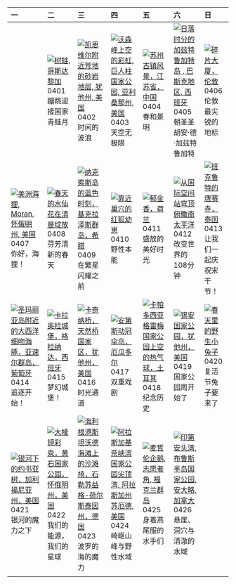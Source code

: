 | 一                                                                                                                                                                                                      | 二                                                                                                                                                                                                           | 三                                                                                                                                                                                                                            | 四                                                                                                                                                                                                       | 五                                                                                                                                                                                                       | 六                                                                                                                                                                                                                     | 日                                                                                                                                                                                              |
|:-------------------------------------------------------------------------------------------------------------------------------------------------------------------------------------------------------|:------------------------------------------------------------------------------------------------------------------------------------------------------------------------------------------------------------|:-----------------------------------------------------------------------------------------------------------------------------------------------------------------------------------------------------------------------------|:--------------------------------------------------------------------------------------------------------------------------------------------------------------------------------------------------------|:--------------------------------------------------------------------------------------------------------------------------------------------------------------------------------------------------------|:----------------------------------------------------------------------------------------------------------------------------------------------------------------------------------------------------------------------|:-----------------------------------------------------------------------------------------------------------------------------------------------------------------------------------------------|
|                                                                                                                                                                                                        | [![](https://www.bing.com/th?id=OHR.TicanFrog_ZH-CN8949758487_320x240.jpg "树蛙, 哥斯达黎加")](https://www.bing.com/th?id=OHR.TicanFrog_ZH-CN8949758487_UHD.jpg)<br>0401<br>蹦跳迎接国家青蛙月                              | [![](https://www.bing.com/th?id=OHR.UtahBadlands_ZH-CN9174002963_320x240.jpg "凯恩维尔附近荒地的砂岩地层, 犹他州, 美国")](https://www.bing.com/th?id=OHR.UtahBadlands_ZH-CN9174002963_UHD.jpg)<br>0402<br>时间的波浪                                | [![](https://www.bing.com/th?id=OHR.SaguaroRainbow_ZH-CN0139056375_320x240.jpg "沃森峰上空的彩虹, 巨人柱国家公园, 亚利桑那州, 美国")](https://www.bing.com/th?id=OHR.SaguaroRainbow_ZH-CN0139056375_UHD.jpg)<br>0403<br>天空无极限 | [![](https://www.bing.com/th?id=OHR.QingMingY25_ZH-CN9818431198_320x240.jpg "苏州古镇风景，江苏省，中国")](https://www.bing.com/th?id=OHR.QingMingY25_ZH-CN9818431198_UHD.jpg)<br>0404<br>春和景明                       | [![](https://www.bing.com/th?id=OHR.GaztelugatxeSunset_ZH-CN0553703567_320x240.jpg "日落时分的加兹特鲁加特岛 , 巴斯克地区, 西班牙")](https://www.bing.com/th?id=OHR.GaztelugatxeSunset_ZH-CN0553703567_UHD.jpg)<br>0405<br>朝圣圣胡安·德·加兹特鲁加特 | [![](https://www.bing.com/th?id=OHR.ShardLondon2025_ZH-CN0722863055_320x240.jpg "碎片大厦，伦敦")](https://www.bing.com/th?id=OHR.ShardLondon2025_ZH-CN0722863055_UHD.jpg)<br>0406<br>伦敦最尖锐的地标        |
| [![](https://www.bing.com/th?id=OHR.BeaverDay_ZH-CN2889563041_320x240.jpg "美洲海狸, Moran, 怀俄明州, 美国")](https://www.bing.com/th?id=OHR.BeaverDay_ZH-CN2889563041_UHD.jpg)<br>0407<br>你好，海狸！                | [![](https://www.bing.com/th?id=OHR.SpringDaffodils_ZH-CN6737270212_320x240.jpg "春天的水仙花在清晨绽放")](https://www.bing.com/th?id=OHR.SpringDaffodils_ZH-CN6737270212_UHD.jpg)<br>0408<br>芬芳清新的春天                  | [![](https://www.bing.com/th?id=OHR.BlueNaxos_ZH-CN7863097040_320x240.jpg "纳克索斯岛的蓝色时刻，基克拉泽斯群岛，希腊")](https://www.bing.com/th?id=OHR.BlueNaxos_ZH-CN7863097040_UHD.jpg)<br>0409<br>在繁星闪耀之前                                     | [![](https://www.bing.com/th?id=OHR.LittleFoxes_ZH-CN8622806156_320x240.jpg "靠近巢穴的红狐幼崽")](https://www.bing.com/th?id=OHR.LittleFoxes_ZH-CN8622806156_UHD.jpg)<br>0410<br>野性本能                           | [![](https://www.bing.com/th?id=OHR.TulipsWindmill_ZH-CN0665142956_320x240.jpg "郁金香，荷兰")](https://www.bing.com/th?id=OHR.TulipsWindmill_ZH-CN0665142956_UHD.jpg)<br>0411<br>盛放的美好时光                     | [![](https://www.bing.com/th?id=OHR.SpaceFlight_ZH-CN0927394503_320x240.jpg "从国际空间站穹顶俯瞰南太平洋")](https://www.bing.com/th?id=OHR.SpaceFlight_ZH-CN0927394503_UHD.jpg)<br>0412<br>改变世界的108分钟                              | [![](https://www.bing.com/th?id=OHR.ThailandPagodas_ZH-CN1143878296_320x240.jpg "班克鲁特的唐赛寺，泰国")](https://www.bing.com/th?id=OHR.ThailandPagodas_ZH-CN1143878296_UHD.jpg)<br>0413<br>让我们一起庆祝宋干节！ |
| [![](https://www.bing.com/th?id=OHR.SpottedDolphins_ZH-CN1257100316_320x240.jpg "圣玛丽亚岛附近的大西洋细吻海豚，亚速尔群岛，葡萄牙")](https://www.bing.com/th?id=OHR.SpottedDolphins_ZH-CN1257100316_UHD.jpg)<br>0414<br>追逐开始！ | [![](https://www.bing.com/th?id=OHR.CerezoEnFlor_ZH-CN2951543796_320x240.jpg "卡拉奥拉城堡，格拉纳达，西班牙")](https://www.bing.com/th?id=OHR.CerezoEnFlor_ZH-CN2951543796_UHD.jpg)<br>0415<br>梦幻城堡！                      | [![](https://www.bing.com/th?id=OHR.KachinaBridge_ZH-CN3333793502_320x240.jpg "卡奇纳桥，天然桥国家区，犹他州，美国")](https://www.bing.com/th?id=OHR.KachinaBridge_ZH-CN3333793502_UHD.jpg)<br>0416<br>时光通道                                   | [![](https://www.bing.com/th?id=OHR.EcuadorBird_ZH-CN3676173654_320x240.jpg "安第斯动冠伞鸟，厄瓜多尔")](https://www.bing.com/th?id=OHR.EcuadorBird_ZH-CN3676173654_UHD.jpg)<br>0417<br>双重戏剧                        | [![](https://www.bing.com/th?id=OHR.GoremeTurkey_ZH-CN0255739302_320x240.jpg "卡帕多西亚格雷梅国家公园上空的热气球，土耳其")](https://www.bing.com/th?id=OHR.GoremeTurkey_ZH-CN0255739302_UHD.jpg)<br>0418<br>纪念历史            | [![](https://www.bing.com/th?id=OHR.ZionValley_ZH-CN0611524754_320x240.jpg "锡安国家公园，犹他州，美国")](https://www.bing.com/th?id=OHR.ZionValley_ZH-CN0611524754_UHD.jpg)<br>0419<br>国家公园周开始了                                   | [![](https://www.bing.com/th?id=OHR.BunnyLove_ZH-CN1145897965_320x240.jpg "春天里的野生小兔子")](https://www.bing.com/th?id=OHR.BunnyLove_ZH-CN1145897965_UHD.jpg)<br>0420<br>复活节兔子要来了                  |
| [![](https://www.bing.com/th?id=OHR.JoshuaStars_ZH-CN1375098210_320x240.jpg "银河下的约书亚树，加利福尼亚州，美国")](https://www.bing.com/th?id=OHR.JoshuaStars_ZH-CN1375098210_UHD.jpg)<br>0421<br>银河的魔力之下              | [![](https://www.bing.com/th?id=OHR.YellowstoneSpring_ZH-CN2643482467_320x240.jpg "大棱镜彩泉，黄石国家公园，怀俄明州，美国")](https://www.bing.com/th?id=OHR.YellowstoneSpring_ZH-CN2643482467_UHD.jpg)<br>0422<br>我们的能源，我们的星球 | [![](https://www.bing.com/th?id=OHR.BeachChairsSteinwarder_ZH-CN2947390092_320x240.jpg "海利根港斯坦沃德海滩上的沙滩椅，石勒苏益格-荷尔斯泰因州，德国")](https://www.bing.com/th?id=OHR.BeachChairsSteinwarder_ZH-CN2947390092_UHD.jpg)<br>0423<br>波罗的海的魔力 | [![](https://www.bing.com/th?id=OHR.KenaiSpires_ZH-CN3045699778_320x240.jpg "阿拉斯加基奈峡湾国家公园尖顶湾, 阿拉斯加州苏厄德, 美国")](https://www.bing.com/th?id=OHR.KenaiSpires_ZH-CN3045699778_UHD.jpg)<br>0424<br>崎岖山峰与野性水域  | [![](https://www.bing.com/th?id=OHR.MagellanicPenguin_ZH-CN3177950090_320x240.jpg "麦哲伦企鹅, 志愿者角, 福克兰群岛")](https://www.bing.com/th?id=OHR.MagellanicPenguin_ZH-CN3177950090_UHD.jpg)<br>0425<br>身着燕尾服的水手们 | [![](https://www.bing.com/th?id=OHR.BrucePeninsula_ZH-CN3258296517_320x240.jpg "印第安头湾, 布鲁斯半岛国家公园, 安大略, 加拿大")](https://www.bing.com/th?id=OHR.BrucePeninsula_ZH-CN3258296517_UHD.jpg)<br>0426<br>悬崖、洞穴与清澈的水域           |                                                                                                                                                                                                |
|                                                                                                                                                                                                        |                                                                                                                                                                                                             |                                                                                                                                                                                                                              |                                                                                                                                                                                                         |                                                                                                                                                                                                         |                                                                                                                                                                                                                       |                                                                                                                                                                                                |